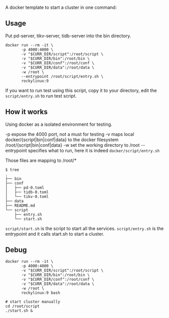 A docker template to start a cluster in one command:

## Usage

Put pd-server, tikv-server, tidb-server into the bin directory.

```
docker run --rm -it \
       -p 4000:4000 \
       -v "$CURR_DIR/script":/root/script \
       -v "$CURR_DIR/bin":/root/bin \
       -v "$CURR_DIR/conf":/root/conf \
       -v "$CURR_DIR/data":/root/data \
       -w /root \
       --entrypoint /root/script/entry.sh \
       rockylinux:9
```

If you want to run test using this script, copy it to your directory, edit the `script/entry.sh` to run test script.

## How it works

Using docker as a isolated environment for testing.

-p expose the 4000 port, not a must for testing
-v maps local docker/{script|bin|conf|data} to the docker filesystem /root/{script|bin|conf|data}
-w set the working directory to /root
--entrypoint specifies what to run, here it is indeed `docker/script/entry.sh`

Those files are mapping to /root/*

```
$ tree
.
├── bin
├── conf
│   ├── pd-0.toml
│   ├── tidb-0.toml
│   └── tikv-0.toml
├── data
├── README.md
└── script
    ├── entry.sh
    └── start.sh
```

`script/start.sh` is the script to start all the services.
`script/entry.sh` is the entrypoint and it calls start.sh to start a cluster.

## Debug

```
docker run --rm -it \
       -p 4000:4000 \
       -v "$CURR_DIR/script":/root/script \
       -v "$CURR_DIR/bin":/root/bin \
       -v "$CURR_DIR/conf":/root/conf \
       -v "$CURR_DIR/data":/root/data \
       -w /root \
       rockylinux:9 bash
	   
# start cluster manually
cd /root/script
./start.sh &
```
